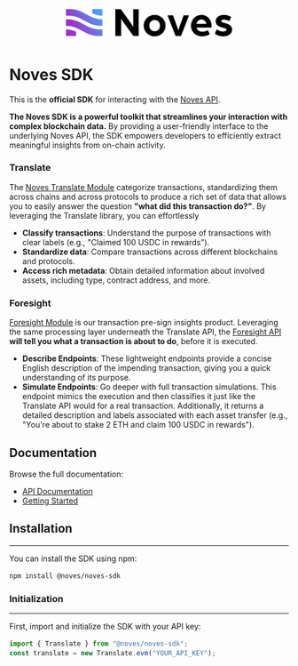 <p align="center" style="padding: 10px 0;">
  <img src="assets/noves-logo.png" width="300" alt="noves" />
</p>

# **Noves SDK**

This is the **official SDK** for interacting with the [Noves API](https://docs.noves.fi/reference/api-overview).

**The Noves SDK is a powerful toolkit that streamlines your interaction with complex blockchain data.** By providing a user-friendly interface to the underlying Noves API, the SDK empowers developers to efficiently extract meaningful insights from on-chain activity.

### Translate

The [Noves Translate Module](https://docs.noves.fi/reference/translate-api-quickstart) categorize transactions, standardizing them across chains and across protocols to produce a rich set of data that allows you to easily answer the question **"what did this transaction do?"**. By leveraging the Translate library, you can effortlessly

- **Classify transactions**: Understand the purpose of transactions with clear labels (e.g., "Claimed 100 USDC in rewards").
- **Standardize data**: Compare transactions across different blockchains and protocols.
- **Access rich metadata**: Obtain detailed information about involved assets, including type, contract address, and more.

### Foresight

[Foresight Module](https://docs.noves.fi/reference/foresight-api-quickstart) is our transaction pre-sign insights product. Leveraging the same processing layer underneath the Translate API, the [Foresight API](https://docs.noves.fi/reference/foresight-api-quickstart) **will tell you what a transaction is about to do**, before it is executed.

- **Describe Endpoints**: These lightweight endpoints provide a concise English description of the impending transaction, giving you a quick understanding of its purpose.
- **Simulate Endpoints**: Go deeper with full transaction simulations. This endpoint mimics the execution and then classifies it just like the Translate API would for a real transaction. Additionally, it returns a detailed description and labels associated with each asset transfer (e.g., "You're about to stake 2 ETH and claim 100 USDC in rewards").

## Documentation

Browse the full documentation:

- [API Documentation](https://docs.noves.fi/reference/translate-api-quickstart)
- [Getting Started](https://docs.noves.fi/reference/translate-api-quickstart)

## Installation

---

You can install the SDK using npm:

```bash
npm install @noves/noves-sdk
```

### Initialization

---

First, import and initialize the SDK with your API key:

```typescript
import { Translate } from "@noves/noves-sdk";
const translate = new Translate.evm("YOUR_API_KEY");
```
